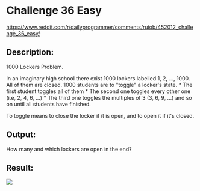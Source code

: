 # Challenge 36 Easy

https://www.reddit.com/r/dailyprogrammer/comments/ruiob/452012_challenge_36_easy/

## Description:

1000 Lockers Problem.


In an imaginary high school there exist 1000 lockers labelled 1, 2, ..., 1000. All of them are closed. 
1000 students are to "toggle" a locker's state. * The first student toggles all of them * The second one 
toggles every other one (i.e, 2, 4, 6, ...) * The third one toggles the multiples of 3 (3, 6, 9, ...) and 
so on until all students have finished.


To toggle means to close the locker if it is open, and to open it if it's closed.

## Output:

How many and which lockers are open in the end?

## Result:

<img src="http://i.imgur.com/OrnRSs2.jpg">
